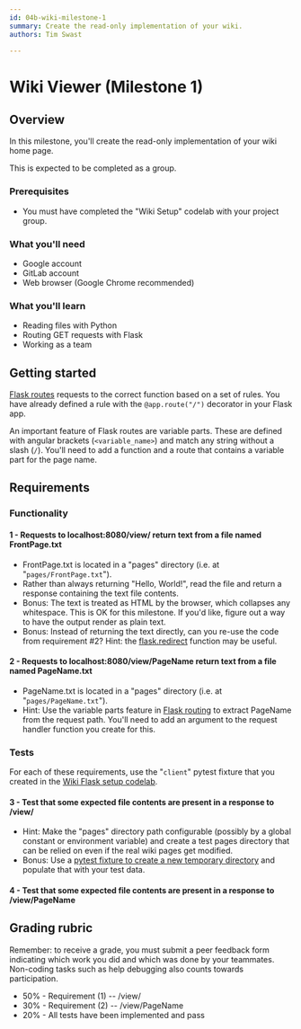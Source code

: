 ```yaml
---
id: 04b-wiki-milestone-1
summary: Create the read-only implementation of your wiki.
authors: Tim Swast

---
```


# Wiki Viewer (Milestone 1)




## Overview



In this milestone, you'll create the read-only implementation of your wiki home page.

This is expected to be completed as a group.

### Prerequisites

* You must have completed the "Wiki Setup" codelab with your project group.

### What you'll need

* Google account
* GitLab account
* Web browser (Google Chrome recommended)

### What you'll learn

* Reading files with Python
* Routing GET requests with Flask
* Working as a team


## Getting started



[Flask routes](https://flask.palletsprojects.com/en/1.1.x/api/#url-route-registrations) requests to the correct function based on a set of rules. You have already defined a rule with the `@app.route("/")` decorator in your Flask app.

An important feature of Flask routes are variable parts. These are defined with angular brackets (`<variable_name>`) and match any string without a slash (`/`). You'll need to add a function and a route that contains a variable part for the page name.


## Requirements



### Functionality

#### 1 - Requests to localhost:8080/view/ return text from a file named FrontPage.txt

* FrontPage.txt is located in a "pages" directory (i.e. at "`pages/FrontPage.txt`").
* Rather than always returning "Hello, World!", read the file and return a response containing the text file contents.
* Bonus: The text is treated as HTML by the browser, which collapses any whitespace. This is OK for this milestone. If you'd like, figure out a way to have the output render as plain text.
* Bonus: Instead of returning the text directly, can you re-use the code from requirement #2? Hint: the  [flask.redirect](https://flask.palletsprojects.com/en/1.1.x/api/?highlight=redirect#flask.redirect) function may be useful.

#### 2 - Requests to localhost:8080/view/PageName return text from a file named PageName.txt

* PageName.txt is located in a "pages" directory (i.e. at "`pages/PageName.txt`").
* Hint: Use the variable parts feature in  [Flask routing](https://flask.palletsprojects.com/en/1.1.x/api/#url-route-registrations) to extract PageName from the request path. You'll need to add an argument to the request handler function you create for this.

### Tests

For each of these requirements, use the "`client`" pytest fixture that you created in the  [Wiki Flask setup codelab](https://google-techx.github.io/software-development-studio/04a-wiki-flask/?index=/software-development-studio/#0).

#### 3 - Test that some expected file contents are present in a response to /view/

* Hint: Make the "pages" directory path configurable (possibly by a global constant or environment variable) and create a test pages directory that can be relied on even if the real wiki pages get modified.
* Bonus: Use a  [pytest fixture to create a new temporary directory](https://docs.pytest.org/en/6.2.x/tmpdir.html#the-tmp-path-fixture) and populate that with your test data.

#### 4 - Test that some expected file contents are present in a response to /view/PageName


## Grading rubric



Remember: to receive a grade, you must submit a peer feedback form indicating which work you did and which was done by your teammates. Non-coding tasks such as help debugging also counts towards participation.

* 50% - Requirement (1) -- /view/
* 30% - Requirement (2) -- /view/PageName
* 20% - All tests have been implemented and pass


